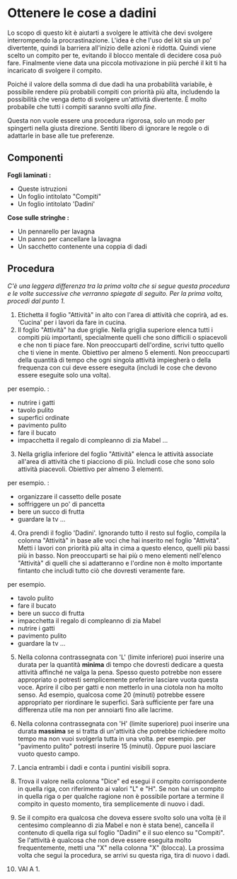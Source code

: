 # Ottenere le cose a dadini

Lo scopo di questo kit è aiutarti a svolgere le attività che devi svolgere interrompendo la procrastinazione. L'idea è che l'uso del kit sia un po' divertente, quindi la barriera all'inizio delle azioni è ridotta. Quindi viene scelto un compito per te, evitando il blocco mentale di decidere cosa può fare. Finalmente viene data una piccola motivazione in più perché il kit ti ha incaricato di svolgere il compito.

Poiché il valore della somma di due dadi ha una probabilità variabile, è possibile rendere più probabili compiti con priorità più alta, includendo la possibilità che venga detto di svolgere un'attività divertente. È molto probabile che tutti i compiti saranno svolti *alla fine*.

Questa non vuole essere una procedura rigorosa, solo un modo per spingerti nella giusta direzione. Sentiti libero di ignorare le regole o di adattarle in base alle tue preferenze.

## Componenti

**Fogli laminati :**

* Queste istruzioni
* Un foglio intitolato "Compiti"
* Un foglio intitolato 'Dadini'

**Cose sulle stringhe :**

* Un pennarello per lavagna
* Un panno per cancellare la lavagna
* Un sacchetto contenente una coppia di dadi

## Procedura

*C'è una leggera differenza tra la prima volta che si segue questa procedura e le volte successive che verranno spiegate di seguito. Per la prima volta, procedi dal punto 1.*

1. Etichetta il foglio "Attività" in alto con l'area di attività che coprirà, ad es. 'Cucina' per i lavori da fare in cucina.
2. Il foglio "Attività" ha due griglie. Nella griglia superiore elenca tutti i compiti più importanti, specialmente quelli che sono difficili o spiacevoli e che non ti piace fare. Non preoccuparti dell'ordine, scrivi tutto quello che ti viene in mente. Obiettivo per almeno 5 elementi. Non preoccuparti della quantità di tempo che ogni singola attività impiegherà o della frequenza con cui deve essere eseguita (includi le cose che devono essere eseguite solo una volta).

per esempio. :

* nutrire i gatti
* tavolo pulito
* superfici ordinate
* pavimento pulito
* fare il bucato
* impacchetta il regalo di compleanno di zia Mabel
...

3. Nella griglia inferiore del foglio "Attività" elenca le attività associate all'area di attività che ti piacciono di più. Includi cose che sono solo attività piacevoli. Obiettivo per almeno 3 elementi.

per esempio. :

* organizzare il cassetto delle posate
* soffriggere un po' di pancetta
* bere un succo di frutta
* guardare la tv
...

4. Ora prendi il foglio 'Dadini'. Ignorando tutto il resto sul foglio, compila la colonna "Attività" in base alle voci che hai inserito nel foglio "Attività". Metti i lavori con priorità più alta in cima a questo elenco, quelli più bassi più in basso. Non preoccuparti se hai più o meno elementi nell'elenco "Attività" di quelli che si adatteranno e l'ordine non è molto importante fintanto che includi tutto ciò che dovresti veramente fare.

per esempio.

* tavolo pulito
* fare il bucato
* bere un succo di frutta
* impacchetta il regalo di compleanno di zia Mabel
* nutrire i gatti
* pavimento pulito
* guardare la tv
...

5. Nella colonna contrassegnata con 'L' (limite inferiore) puoi inserire una durata per la quantità **minima** di tempo che dovresti dedicare a questa attività affinché ne valga la pena. Spesso questo potrebbe non essere appropriato o potresti semplicemente preferire lasciare vuota questa voce. Aprire il cibo per gatti e non metterlo in una ciotola non ha molto senso.
Ad esempio, qualcosa come 20 (minuti) potrebbe essere appropriato per riordinare le superfici. Sarà sufficiente per fare una differenza utile ma non per annoiarti fino alle lacrime.

6. Nella colonna contrassegnata con 'H' (limite superiore) puoi inserire una durata **massima** se si tratta di un'attività che potrebbe richiedere molto tempo ma non vuoi svolgerla tutta in una volta. per esempio. per "pavimento pulito" potresti inserire 15 (minuti). Oppure puoi lasciare vuoto questo campo.

7. Lancia entrambi i dadi e conta i puntini visibili sopra.

8. Trova il valore nella colonna "Dice" ed esegui il compito corrispondente in quella riga, con riferimento ai valori "L" e "H". Se non hai un compito in quella riga o per qualche ragione non è possibile portare a termine il compito in questo momento, tira semplicemente di nuovo i dadi.

9. Se il compito era qualcosa che doveva essere svolto solo una volta (è il centesimo compleanno di zia Mabel e non è stata bene), cancella il contenuto di quella riga sul foglio "Dadini" e il suo elenco su "Compiti". Se l'attività è qualcosa che non deve essere eseguita molto frequentemente, metti una "X" nella colonna "X" (blocca). La prossima volta che segui la procedura, se arrivi su questa riga, tira di nuovo i dadi.

10. VAI A 1.
